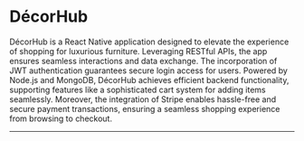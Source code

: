 # DécorHub

DécorHub is a React Native application designed to elevate the experience of shopping for luxurious furniture. Leveraging RESTful APIs, the app ensures seamless interactions and data exchange. The incorporation of JWT authentication guarantees secure login access for users. Powered by Node.js and MongoDB, DécorHub achieves efficient backend functionality, supporting features like a sophisticated cart system for adding items seamlessly. Moreover, the integration of Stripe enables hassle-free and secure payment transactions, ensuring a seamless shopping experience from browsing to checkout.

<hr>

